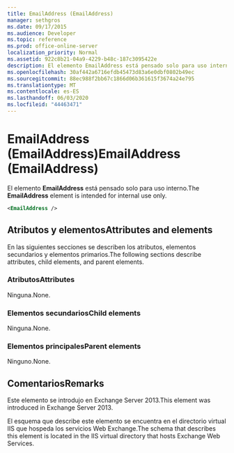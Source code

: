 ```yaml
---
title: EmailAddress (EmailAddress)
manager: sethgros
ms.date: 09/17/2015
ms.audience: Developer
ms.topic: reference
ms.prod: office-online-server
localization_priority: Normal
ms.assetid: 922c8b21-04a9-4229-b48c-187c3095422e
description: El elemento EmailAddress está pensado solo para uso interno.
ms.openlocfilehash: 30af442a6716efdb45473d83a6e0dbf0802b49ec
ms.sourcegitcommit: 88ec988f2bb67c1866d06b361615f3674a24e795
ms.translationtype: MT
ms.contentlocale: es-ES
ms.lasthandoff: 06/03/2020
ms.locfileid: "44463471"
---
```

# <a name="emailaddress-emailaddress"></a><span data-ttu-id="5a4ff-103">EmailAddress (EmailAddress)</span><span class="sxs-lookup"><span data-stu-id="5a4ff-103">EmailAddress (EmailAddress)</span></span>

<span data-ttu-id="5a4ff-104">El elemento **EmailAddress** está pensado solo para uso interno.</span><span class="sxs-lookup"><span data-stu-id="5a4ff-104">The **EmailAddress** element is intended for internal use only.</span></span> 
  
```XML
<EmailAddress />
```

## <a name="attributes-and-elements"></a><span data-ttu-id="5a4ff-105">Atributos y elementos</span><span class="sxs-lookup"><span data-stu-id="5a4ff-105">Attributes and elements</span></span>

<span data-ttu-id="5a4ff-106">En las siguientes secciones se describen los atributos, elementos secundarios y elementos primarios.</span><span class="sxs-lookup"><span data-stu-id="5a4ff-106">The following sections describe attributes, child elements, and parent elements.</span></span>
  
### <a name="attributes"></a><span data-ttu-id="5a4ff-107">Atributos</span><span class="sxs-lookup"><span data-stu-id="5a4ff-107">Attributes</span></span>

<span data-ttu-id="5a4ff-108">Ninguna.</span><span class="sxs-lookup"><span data-stu-id="5a4ff-108">None.</span></span>
  
### <a name="child-elements"></a><span data-ttu-id="5a4ff-109">Elementos secundarios</span><span class="sxs-lookup"><span data-stu-id="5a4ff-109">Child elements</span></span>

<span data-ttu-id="5a4ff-110">Ninguna.</span><span class="sxs-lookup"><span data-stu-id="5a4ff-110">None.</span></span>
  
### <a name="parent-elements"></a><span data-ttu-id="5a4ff-111">Elementos principales</span><span class="sxs-lookup"><span data-stu-id="5a4ff-111">Parent elements</span></span>

<span data-ttu-id="5a4ff-112">Ninguno.</span><span class="sxs-lookup"><span data-stu-id="5a4ff-112">None.</span></span>
  
## <a name="remarks"></a><span data-ttu-id="5a4ff-113">Comentarios</span><span class="sxs-lookup"><span data-stu-id="5a4ff-113">Remarks</span></span>

<span data-ttu-id="5a4ff-114">Este elemento se introdujo en Exchange Server 2013.</span><span class="sxs-lookup"><span data-stu-id="5a4ff-114">This element was introduced in Exchange Server 2013.</span></span>
  
<span data-ttu-id="5a4ff-115">El esquema que describe este elemento se encuentra en el directorio virtual IIS que hospeda los servicios Web Exchange.</span><span class="sxs-lookup"><span data-stu-id="5a4ff-115">The schema that describes this element is located in the IIS virtual directory that hosts Exchange Web Services.</span></span>
  

